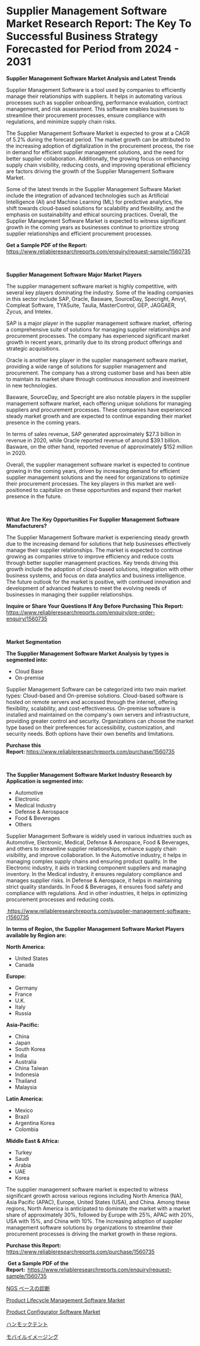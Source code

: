 <p><h1>Supplier Management Software Market Research Report: The Key To Successful Business Strategy Forecasted for Period from 2024 - 2031</h1></p><p><strong>Supplier Management Software Market Analysis and Latest Trends</strong></p>
<p><p>Supplier Management Software is a tool used by companies to efficiently manage their relationships with suppliers. It helps in automating various processes such as supplier onboarding, performance evaluation, contract management, and risk assessment. This software enables businesses to streamline their procurement processes, ensure compliance with regulations, and minimize supply chain risks.</p><p>The Supplier Management Software Market is expected to grow at a CAGR of 5.2% during the forecast period. The market growth can be attributed to the increasing adoption of digitalization in the procurement process, the rise in demand for efficient supplier management solutions, and the need for better supplier collaboration. Additionally, the growing focus on enhancing supply chain visibility, reducing costs, and improving operational efficiency are factors driving the growth of the Supplier Management Software Market.</p><p>Some of the latest trends in the Supplier Management Software Market include the integration of advanced technologies such as Artificial Intelligence (AI) and Machine Learning (ML) for predictive analytics, the shift towards cloud-based solutions for scalability and flexibility, and the emphasis on sustainability and ethical sourcing practices. Overall, the Supplier Management Software Market is expected to witness significant growth in the coming years as businesses continue to prioritize strong supplier relationships and efficient procurement processes.</p></p>
<p><strong>Get a Sample PDF of the Report:&nbsp;</strong> <a href="https://www.reliableresearchreports.com/enquiry/request-sample/1560735">https://www.reliableresearchreports.com/enquiry/request-sample/1560735</a></p>
<p>&nbsp;</p>
<p><strong>Supplier Management Software Major Market Players</strong></p>
<p><p>The supplier management software market is highly competitive, with several key players dominating the industry. Some of the leading companies in this sector include SAP, Oracle, Basware, SourceDay, Specright, Anvyl, Compleat Software, TYASuite, Taulia, MasterControl, GEP, JAGGAER, Zycus, and Intelex.</p><p>SAP is a major player in the supplier management software market, offering a comprehensive suite of solutions for managing supplier relationships and procurement processes. The company has experienced significant market growth in recent years, primarily due to its strong product offerings and strategic acquisitions.</p><p>Oracle is another key player in the supplier management software market, providing a wide range of solutions for supplier management and procurement. The company has a strong customer base and has been able to maintain its market share through continuous innovation and investment in new technologies.</p><p>Basware, SourceDay, and Specright are also notable players in the supplier management software market, each offering unique solutions for managing suppliers and procurement processes. These companies have experienced steady market growth and are expected to continue expanding their market presence in the coming years.</p><p>In terms of sales revenue, SAP generated approximately $27.3 billion in revenue in 2020, while Oracle reported revenue of around $39.1 billion. Basware, on the other hand, reported revenue of approximately $152 million in 2020.</p><p>Overall, the supplier management software market is expected to continue growing in the coming years, driven by increasing demand for efficient supplier management solutions and the need for organizations to optimize their procurement processes. The key players in this market are well-positioned to capitalize on these opportunities and expand their market presence in the future.</p></p>
<p>&nbsp;</p>
<p><strong>What Are The Key Opportunities For Supplier Management Software Manufacturers?</strong></p>
<p><p>The Supplier Management Software market is experiencing steady growth due to the increasing demand for solutions that help businesses effectively manage their supplier relationships. The market is expected to continue growing as companies strive to improve efficiency and reduce costs through better supplier management practices. Key trends driving this growth include the adoption of cloud-based solutions, integration with other business systems, and focus on data analytics and business intelligence. The future outlook for the market is positive, with continued innovation and development of advanced features to meet the evolving needs of businesses in managing their supplier relationships.</p></p>
<p><strong>Inquire or Share Your Questions If Any Before Purchasing This Report:</strong> <a href="https://www.reliableresearchreports.com/enquiry/pre-order-enquiry/1560735">https://www.reliableresearchreports.com/enquiry/pre-order-enquiry/1560735</a></p>
<p>&nbsp;</p>
<p><strong>Market Segmentation</strong></p>
<p><strong>The Supplier Management Software Market Analysis by types is segmented into:</strong></p>
<p><ul><li>Cloud Base</li><li>On-premise</li></ul></p>
<p><p>Supplier Management Software can be categorized into two main market types: Cloud-based and On-premise solutions. Cloud-based software is hosted on remote servers and accessed through the internet, offering flexibility, scalability, and cost-effectiveness. On-premise software is installed and maintained on the company's own servers and infrastructure, providing greater control and security. Organizations can choose the market type based on their preferences for accessibility, customization, and security needs. Both options have their own benefits and limitations.</p></p>
<p><strong>Purchase this Report:&nbsp;</strong><a href="https://www.reliableresearchreports.com/purchase/1560735">https://www.reliableresearchreports.com/purchase/1560735</a></p>
<p>&nbsp;</p>
<p><strong>The Supplier Management Software Market Industry Research by Application is segmented into:</strong></p>
<p><ul><li>Automotive</li><li>Electronic</li><li>Medical Industry</li><li>Defense & Aerospace</li><li>Food & Beverages</li><li>Others</li></ul></p>
<p><p>Supplier Management Software is widely used in various industries such as Automotive, Electronic, Medical, Defense & Aerospace, Food & Beverages, and others to streamline supplier relationships, enhance supply chain visibility, and improve collaboration. In the Automotive industry, it helps in managing complex supply chains and ensuring product quality. In the Electronic industry, it aids in tracking component suppliers and managing inventory. In the Medical industry, it ensures regulatory compliance and manages supplier risks. In Defense & Aerospace, it helps in maintaining strict quality standards. In Food & Beverages, it ensures food safety and compliance with regulations. And in other industries, it helps in optimizing procurement processes and reducing costs.</p></p>
<p><a href="https://www.reliableresearchreports.com/supplier-management-software-r1560735">&nbsp;https://www.reliableresearchreports.com/supplier-management-software-r1560735</a></p>
<p><strong>In terms of Region, the Supplier Management Software Market Players available by Region are:</strong></p>
<p>
    <p> <strong> North America: </strong>
        <ul>
            <li>United States</li>
            <li>Canada</li>
        </ul>
        </p> 
    <p> <strong> Europe: </strong>
        <ul>
            <li>Germany</li>
            <li>France</li>
            <li>U.K.</li>
            <li>Italy</li>
            <li>Russia</li>
        </ul>
        </p> 
    <p> <strong> Asia-Pacific: </strong>
        <ul>
            <li>China</li>
            <li>Japan</li>
            <li>South Korea</li>
            <li>India</li>
            <li>Australia</li>
            <li>China Taiwan</li>
            <li>Indonesia</li>
            <li>Thailand</li>
            <li>Malaysia</li>
        </ul>
        </p> 
    <p> <strong> Latin America: </strong>
        <ul>
            <li>Mexico</li>
            <li>Brazil</li>
            <li>Argentina Korea</li>
            <li>Colombia</li>
        </ul>
        </p> 
    <p> <strong> Middle East & Africa: </strong>
        <ul>
            <li>Turkey</li>
            <li>Saudi</li>
            <li>Arabia</li>
            <li>UAE</li>
            <li>Korea</li>
        </ul>
    </p>
    </p>
<p><p>The supplier management software market is expected to witness significant growth across various regions including North America (NA), Asia Pacific (APAC), Europe, United States (USA), and China. Among these regions, North America is anticipated to dominate the market with a market share of approximately 30%, followed by Europe with 25%, APAC with 20%, USA with 15%, and China with 10%. The increasing adoption of supplier management software solutions by organizations to streamline their procurement processes is driving the market growth in these regions.</p></p>
<p><strong>Purchase this Report: </strong><a href="https://www.reliableresearchreports.com/purchase/1560735">https://www.reliableresearchreports.com/purchase/1560735</a></p>
<p>&nbsp;<strong>Get a Sample PDF of the Report:&nbsp;&nbsp;</strong><a href="https://www.reliableresearchreports.com/enquiry/request-sample/1560735">https://www.reliableresearchreports.com/enquiry/request-sample/1560735</a></p>
<p><strong></strong></p>
<p><p><a href="https://medium.com/@dfs4ff/%E5%9C%B0%E7%90%83%E8%A6%8F%E6%A8%A1%E3%81%AEngs%E3%83%99%E3%83%BC%E3%82%B9%E3%81%AE%E8%A8%BA%E6%96%AD%E5%B8%82%E5%A0%B4%E3%81%AE%E7%8A%B6%E6%B3%81-2024%E5%B9%B4-2031%E5%B9%B4-%E3%81%8A%E3%82%88%E3%81%B3%E5%9C%B0%E5%9F%9F-%E8%A3%BD%E5%93%81-%E3%82%A8%E3%83%B3%E3%83%89%E3%83%A6%E3%83%BC%E3%82%B9%E3%81%AB%E3%82%88%E3%82%8B%E4%BA%88%E6%B8%AC-f4cf3b769e82">NGS ベースの診断</a></p><p><a href="https://github.com/ZackaryHalvorson2023/Market-Research-Report-List-2/blob/main/product-lifecycle-management-software-market.md">Product Lifecycle Management Software Market</a></p><p><a href="https://github.com/AnnChovey2023/Market-Research-Report-List-2/blob/main/product-configurator-software-market.md">Product Configurator Software Market</a></p><p><a href="https://github.com/NikitaBruen/Market-Research-Report-List-2/blob/main/395173468498.md">ハンモックテント</a></p><p><a href="https://medium.com/@kathleencrooks2003/%E3%83%A2%E3%83%90%E3%82%A4%E3%83%AB%E3%82%A4%E3%83%A1%E3%83%BC%E3%82%B8%E3%83%B3%E3%82%B0%E7%94%A3%E6%A5%AD%E3%81%AB%E9%96%A2%E3%81%99%E3%82%8B%E3%82%A4%E3%83%B3%E3%82%B5%E3%82%A4%E3%83%88-2031%E5%B9%B4%E3%81%BE%E3%81%A7%E3%81%AE%E5%B8%82%E5%A0%B4%E8%B2%A1%E5%8B%99%E7%8A%B6%E6%B3%81-%E5%B8%82%E5%A0%B4%E8%A6%8F%E6%A8%A1-%E5%8F%8E%E7%9B%8A%E5%88%86%E6%9E%90-e5eb7aaa1091">モバイルイメージング</a></p></p>